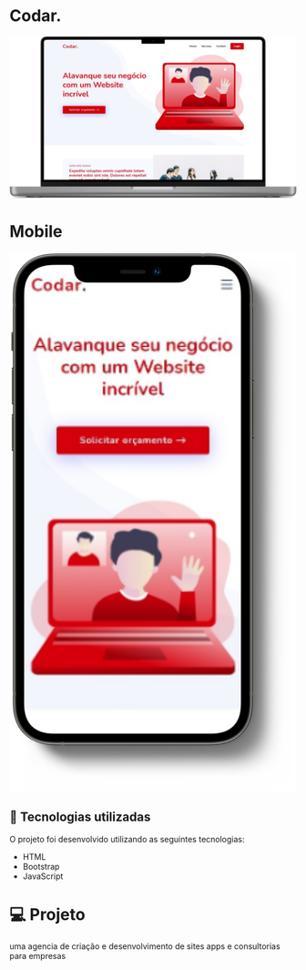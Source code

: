 # Codar.

<img src='./assets/web.png'>


# Mobile

<img  src='./assets/mobile.png'>


## 🚀 Tecnologias utilizadas

O projeto foi desenvolvido utilizando as seguintes tecnologias:

- HTML
- Bootstrap 
- JavaScript

# 💻 Projeto

uma agencia de criação e desenvolvimento de sites apps e consultorias para empresas 
